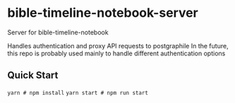 # bible-timeline-notebook-server

Server for bible-timeline-notebook

Handles authentication and proxy API requests to postgraphile
In the future, this repo is probably used mainly to handle different authentication options

## Quick Start
`yarn # npm install`
`yarn start # npm run start`